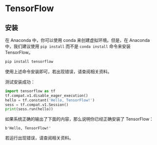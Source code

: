# TensorFlow

## 安装

在 Anaconda 中，你可以使用 conda 来创建虚拟环境。但是，在 Anaconda 中，我们建议使用 `pip install` 而不是 `conda install` 命令来安装 TensorFlow。

```python
pip install tensorflow
```

使用上述命令安装即可，若出现错误，请查阅相关资料。

测试安装成功：

```python
import tensorflow as tf
tf.compat.v1.disable_eager_execution()
hello = tf.constant('Hello, TensorFlow!')
sess = tf.compat.v1.Session()
print(sess.run(hello))
```

如果系统正确的输出了下面的内容，那么说明你已经正确安装了 TensorFlow：

`b'Hello, TensorFlow!'`

若运行出现错误，请查阅相关资料。

